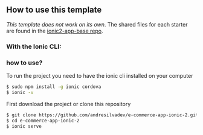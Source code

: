 ## How to use this template

*This template does not work on its own*. The shared files for each starter are found in the [ionic2-app-base repo](https://github.com/driftyco/ionic2-app-base).


### With the Ionic CLI:


### how to use?

To run the project you need to have the ionic cli installed on your computer

```bash
$ sudo npm install -g ionic cordova
$ ionic -v
```

First download the project or clone this repository

```bash
$ git clone https://github.com/andresilvadev/e-commerce-app-ionic-2.git
$ cd e-commerce-app-ionic-2
$ ionic serve
```
